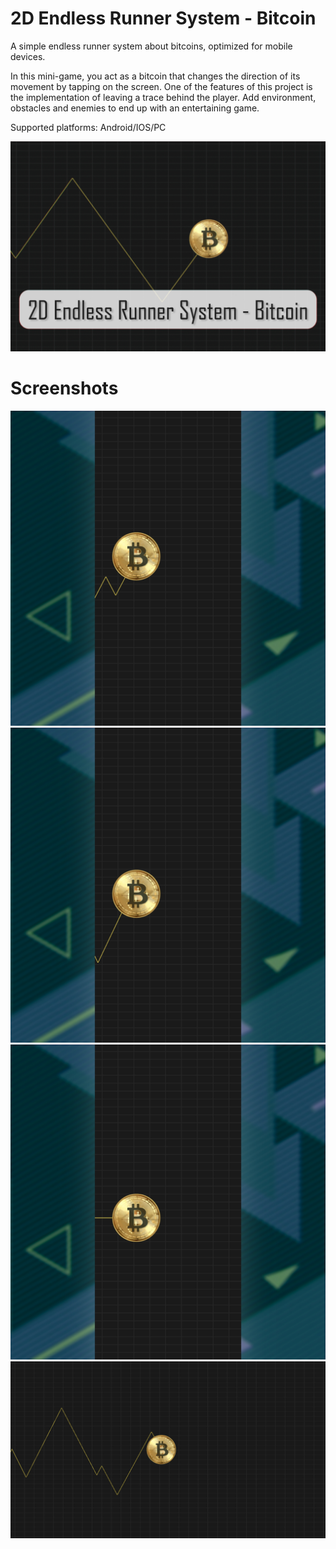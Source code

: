 # 2D Endless Runner System - Bitcoin
A simple endless runner system about bitcoins, optimized for mobile devices.

In this mini-game, you act as a bitcoin that changes the direction of its movement by tapping on the screen. One of the features of this project is the implementation of leaving a trace behind the player. Add environment, obstacles and enemies to end up with an entertaining game.

Supported platforms: Android/IOS/PC

[![YouTube Video](cover-img.jpg)](https://youtu.be/Iu89WsAGBSI)
# Screenshots
![Screenshot](screenshot-img-a.jpg)
![Screenshot](screenshot-img-b.jpg)
![Screenshot](screenshot-img-c.jpg)
![Screenshot](screenshot-img-d.jpg)
